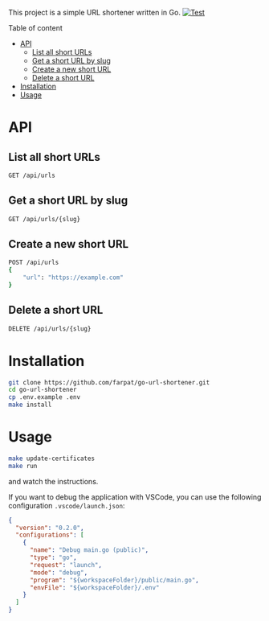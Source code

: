 This project is a simple URL shortener written in Go.
[![Test](https://github.com/farpat/go-url-shortener/workflows/Test/badge.svg)](https://github.com/farpat/go-url-shortener/actions)


Table of content
* [API](#api)
  * [List all short URLs](#list-all-short-urls)
  * [Get a short URL by slug](#get-a-short-url-by-slug)
  * [Create a new short URL](#create-a-new-short-url)
  * [Delete a short URL](#delete-a-short-url)
* [Installation](#installation)
* [Usage](#usage)

# API
## List all short URLs
```sh
GET /api/urls
```

## Get a short URL by slug
```sh
GET /api/urls/{slug}
```

## Create a new short URL
```sh
POST /api/urls
{
    "url": "https://example.com"
}
```

## Delete a short URL
```sh
DELETE /api/urls/{slug}
```

# Installation

```sh
git clone https://github.com/farpat/go-url-shortener.git
cd go-url-shortener
cp .env.example .env
make install
```

# Usage

```sh
make update-certificates
make run
```
and watch the instructions.

If you want to debug the application with VSCode, you can use the following configuration `.vscode/launch.json`:
```json
{
  "version": "0.2.0",
  "configurations": [
    {
      "name": "Debug main.go (public)",
      "type": "go",
      "request": "launch",
      "mode": "debug",
      "program": "${workspaceFolder}/public/main.go",
      "envFile": "${workspaceFolder}/.env"
    }
  ]
}
```
